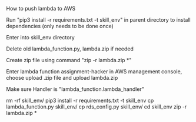 How to push lambda to AWS

Run "pip3 install -r requirements.txt -t skill_env" in parent directory to install dependencies (only needs to be done once)

Enter into skill_env directory

Delete old lambda_function.py, lambda.zip if needed

Create zip file using command "zip -r lambda.zip *"

Enter lambda function assignment-hacker in AWS management console, choose upload .zip file and upload lambda.zip

Make sure Handler is "lambda_function.lambda_handler"

rm -rf skill_env/
pip3 install -r requirements.txt -t skill_env
cp lambda_function.py skill_env/
cp rds_config.py skill_env/
cd skill_env
zip -r lambda.zip *